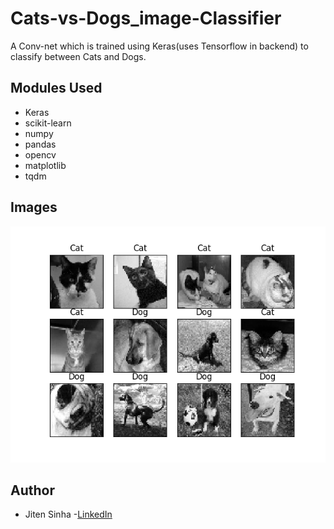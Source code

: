 # Cats-vs-Dogs_image-Classifier
A Conv-net which is trained using Keras(uses Tensorflow in backend) to classify between Cats and Dogs.

## Modules Used
- Keras
- scikit-learn
- numpy
- pandas
- opencv
- matplotlib
- tqdm

## Images 
 ![picture](Figure_1.png)

## Author
- Jiten Sinha -[LinkedIn](https://www.linkedin.com/in/jiten-sinha-131043159/)
